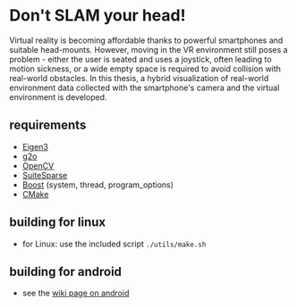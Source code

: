 # Don't SLAM your head!
Virtual reality is becoming affordable thanks to powerful smartphones and
suitable head-mounts. However, moving in the VR environment still poses a
problem - either the user is seated and uses a joystick, often leading to motion
sickness, or a wide empty space is required to avoid collision with real-world
obstacles. In this thesis, a hybrid visualization of real-world environment data
collected with the smartphone's camera and the virtual environment is developed.

## requirements
- [Eigen3](http://eigen.tuxfamily.org/)
- [g2o](https://github.com/RainerKuemmerle/g2o)
- [OpenCV](http://opencv.org/)
- [SuiteSparse](http://faculty.cse.tamu.edu/davis/suitesparse.html)
- [Boost](http://www.boost.org/) (system, thread, program_options)
- [CMake](http://www.cmake.org/)

## building for linux
- for Linux: use the included script `./utils/make.sh`

## building for android
- see the [wiki page on android](https://github.com/mmbuw/dont-slam-your-head/wiki/android)
